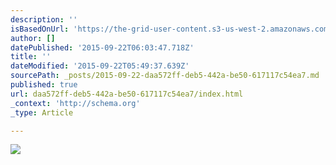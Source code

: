 ```yaml
---
description: ''
isBasedOnUrl: 'https://the-grid-user-content.s3-us-west-2.amazonaws.com/1f0c57de-1b44-41ce-8e98-6a53819d454b.png'
author: []
datePublished: '2015-09-22T06:03:47.718Z'
title: ''
dateModified: '2015-09-22T05:49:37.639Z'
sourcePath: _posts/2015-09-22-daa572ff-deb5-442a-be50-617117c54ea7.md
published: true
url: daa572ff-deb5-442a-be50-617117c54ea7/index.html
_context: 'http://schema.org'
_type: Article

---
```

![](https://the-grid-user-content.s3-us-west-2.amazonaws.com/1f0c57de-1b44-41ce-8e98-6a53819d454b.png)